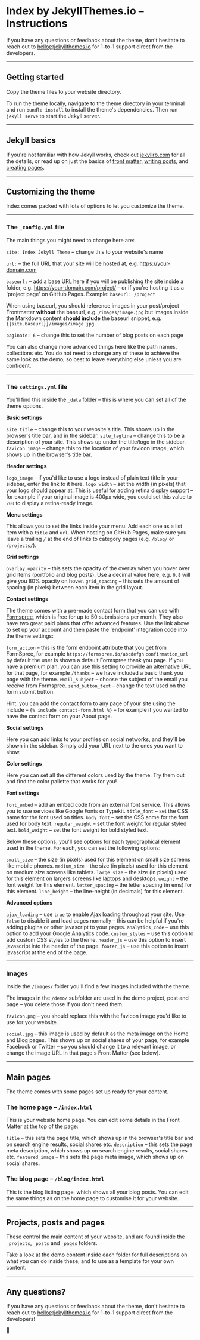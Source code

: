 # Index by JekyllThemes.io – Instructions

If you have any questions or feedback about the theme, don't hesitate to reach out to hello@jekyllthemes.io for 1-to-1 support direct from the developers.

---

## Getting started

Copy the theme files to your website directory.

To run the theme locally, navigate to the theme directory in your terminal and run `bundle install` to install the theme's dependencies. Then run `jekyll serve` to start the Jekyll server.

---

## Jekyll basics

If you're not familiar with how Jekyll works, check out [jekyllrb.com](https://jekyllrb.com/) for all the details, 
or read up on just the basics of [front matter](https://jekyllrb.com/docs/frontmatter/), [writing posts](https://jekyllrb.com/docs/posts/), and [creating pages](https://jekyllrb.com/docs/pages/).

---

## Customizing the theme

Index comes packed with lots of options to let you customize the theme.

---

### The `_config.yml` file

The main things you might need to change here are:

`site: Index Jekyll Theme` – change this to your website's name

`url:` – the full URL that your site will be hosted at, e.g. https://your-domain.com

`baseurl:` – add a base URL here if you will be publishing the site inside a folder, e.g. https://your-domain.com/project/ – or if you're hosting it as a 'project page' on GitHub Pages. Example: `baseurl: /project`

When using baseurl, you should reference images in your post/project Frontmatter **without** the baseurl, e.g. `/images/image.jpg` but images inside the Markdown content **should include** the baseurl snippet, e.g. `{{site.baseurl}}/images/image.jpg`

`paginate: 6` – change this to set the number of blog posts on each page

You can also change more advanced things here like the path names, collections etc. You do not need to change any of these to achieve the same look as the demo, so best to leave everything else unless you are confident.

---

### The `settings.yml` file

You'll find this inside the `_data` folder – this is where you can set all of the theme options.

**Basic settings**

`site_title` – change this to your website's title. This shows up in the browser's title bar, and in the sidebar.
`site_tagline` – change this to be a description of your site. This shows up under the title/logo in the sidebar.
`favicon_image` – change this to the location of your favicon image, which shows up in the browser's title bar.

**Header settings**

`logo_image` – if you'd like to use a logo instead of plain text title in your sidebar, enter the link to it here.
`logo_width` – set the width (in pixels) that your logo should appear at. This is useful for adding retina display support – for example if your original image is 400px wide, you could set this value to `200` to display a retina-ready image.

**Menu settings**

This allows you to set the links inside your menu. Add each one as a list item with a `title` and `url`. When hosting on GitHub Pages, make sure you leave a trailing `/` at the end of links to category pages (e.g. `/blog/` or `/projects/`).

**Grid settings**

`overlay_opacity` – this sets the opacity of the overlay when you hover over grid items (portfolio and blog posts). Use a decimal value here, e.g. `0.8` will give you 80% opacity on hover.
`grid_spacing` – this sets the amount of spacing (in pixels) between each item in the grid layout.

**Contact settings**

The theme comes with a pre-made contact form that you can use with [Formspree](https://formspree.io/create/jekyllthemes), which is free for up to 50 submissions per month. They also have two great paid plans that offer advanced features. Use the link above to set up your account and then paste the 'endpoint' integration code into the theme settings:

`form_action` – this is the form endpoint attribute that you get from FormSpree, for example `https://formspree.io/abcdefgh`
`confirmation_url` – by default the user is shown a default Formspree thank you page. If you have a premium plan, you can use this setting to provide an alternative URL for that page, for example `/thanks` – we have included a basic thank you page with the theme.
`email_subject` – choose the subject of the email you receive from Formspree.
`send_button_text` – change the text used on the form submit button.

Hint: you can add the contact form to any page of your site using the include – `{% include contact-form.html %}` – for example if you wanted to have the contact form on your About page.

**Social settings**

Here you can add links to your profiles on social networks, and they'll be shown in the sidebar. Simply add your URL next to the ones you want to show.

**Color settings**

Here you can set all the different colors used by the theme. Try them out and find the color pallette that works for you!

**Font settings**

`font_embed` – add an embed code from an external font service. This allows you to use services like Google Fonts or Typekit.
`title_font` – set the CSS name for the font used on titles.
`body_font` – set the CSS anme for the font used for body text.
`regular_weight` – set the font weight for regular styled text.
`bold_weight` – set the font weight for bold styled text.

Below these options, you'll see options for each typographical element used in the theme. For each, you can set the following options:

`small_size` – the size (in pixels) used for this element on small size screens like mobile phones.
`medium_size` – the size (in pixels) used for this element on medium size screens like tablets.
`large_size` – the size (in pixels) used for this element on largers screens like laptops and desktops.
`weight` – the font weight for this element.
`letter_spacing` – the letter spacing (in ems) for this element.
`line_height` – the line-height (in decimals) for this element.

**Advanced options**

`ajax_loading` – use `true` to enable Ajax loading throughout your site. Use `false` to disable it and load pages normally – this can be helpful if you're adding plugins or other javascript to your pages.
`analytics_code` – use this option to add your Google Analytics code.
`custom_styles` – use this option to add custom CSS styles to the theme.
`header_js` – use this option to insert javascript into the header of the page.
`footer_js` – use this option to insert javascript at the end of the page.

---

### Images

Inside the `/images/` folder you'll find a few images included with the theme.

The images in the `/demo/` subfolder are used in the demo project, post and page – you delete those if you don't need them.

`favicon.png` – you should replace this with the favicon image you'd like to use for your website.

`social.jpg` – this image is used by default as the meta image on the Home and Blog pages. This shows up on social shares of your page, for example Facebook or Twitter – so you should change it to a relevant image, or change the image URL in that page's Front Matter (see below).

---

## Main pages

The theme comes with some pages set up ready for your content.

### The home page – `/index.html`

This is your website home page. You can edit some details in the Front Matter at the top of the page:

`title` – this sets the page title, which shows up in the browser's title bar and on search engine results, social shares etc.
`description` – this sets the page meta description, which shows up on search engine results, social shares etc.
`featured_image` – this sets the page meta image, which shows up on social shares.

### The blog page – `/blog/index.html`

This is the blog listing page, which shows all your blog posts. You can edit the same things as on the home page to customise it for your website.

---

## Projects, posts and pages

These control the main content of your website, and are found inside the `_projects`, `_posts` and `_pages` folders.

Take a look at the demo content inside each folder for full descriptions on what you can do inside these, and to use as a template for your own content.

---

## Any questions?

If you have any questions or feedback about the theme, don't hesitate to reach out to hello@jekyllthemes.io for 1-to-1 support direct from the developers!

🤘